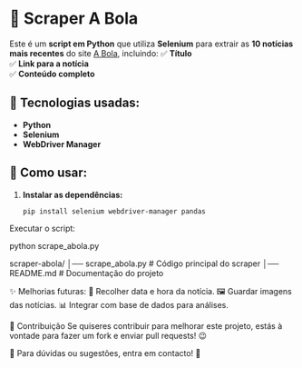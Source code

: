 # 📰 Scraper A Bola

Este é um **script em Python** que utiliza **Selenium** para extrair as **10 notícias mais recentes** do site [A Bola](https://www.abola.pt/), incluindo:
✅ **Título**  
✅ **Link para a notícia**  
✅ **Conteúdo completo**  

## 📌 Tecnologias usadas:
- **Python**
- **Selenium**
- **WebDriver Manager**

## 🚀 Como usar:
1. **Instalar as dependências:**
   ```bash
   pip install selenium webdriver-manager pandas

Executar o script:

python scrape_abola.py

scraper-abola/
│── scrape_abola.py    # Código principal do scraper
│── README.md          # Documentação do projeto

✨ Melhorias futuras:
📅 Recolher data e hora da notícia.
🖼️ Guardar imagens das notícias.
📊 Integrar com base de dados para análises.

📢 Contribuição
Se quiseres contribuir para melhorar este projeto, estás à vontade para fazer um fork e enviar pull requests! 😉

📩 Para dúvidas ou sugestões, entra em contacto! 🚀
